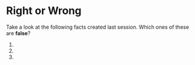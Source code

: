# Right or Wrong
Take a look at the following facts created last session. Which ones of these are __false__?

1. 
2. 
3. 
